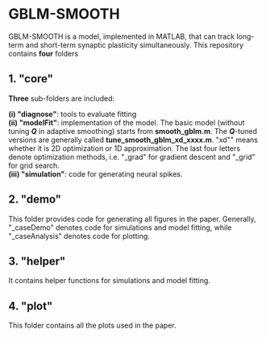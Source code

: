 # GBLM-SMOOTH  
GBLM-SMOOTH is a model, implemented in MATLAB, that can track long-term and short-term synaptic plasticity simultaneously. This repository contains **four** folders  
  
## 1. "core"  
**Three** sub-folders are included:  
  
**(i) "diagnose"**: tools to evaluate fitting  
**(ii) "modelFit"**: implementation of the model. The basic model (without tuning **_Q_** in adaptive smoothing) starts from **smooth_gblm.m**. The **_Q_**-tuned versions are generally called **tune_smooth_gblm_xd_xxxx.m**. "xd"" means whether it is 2D optimization or 1D approximation. The last four letters denote optimization methods, i.e. "_grad" for gradient descent and "_grid" for grid search.   
**(iii) "simulation"**: code for generating neural spikes.

## 2. "demo"
This folder provides code for generating all figures in the paper. Generally, "_caseDemo" denotes code for simulations and model fitting, while "_caseAnalysis" denotes code for plotting.

## 3. "helper"
It contains helper functions for simulations and model fitting.

## 4. "plot"
This folder contains all the plots used in the paper.







